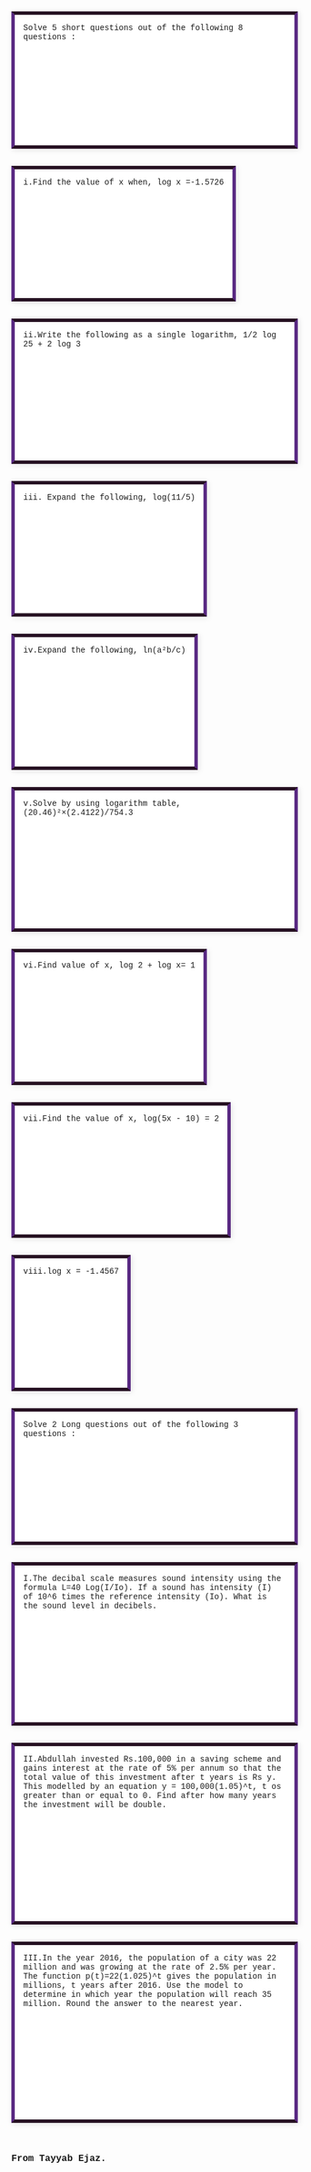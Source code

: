 
<!DOCTYPE html>
<html lang="en">
<head>
  <meta charset="UTF-8" />
  <meta name="viewport" content="width=device-width, initial-scale=1.0"/>
  <title>Test For Pre-9th</title>
  <style>
    body {
      display: flex;
      flex-wrap: wrap;
      gap: 10px;
      padding: 20px;
      font-family: Courier New;
    }

    body > * {
      width: 600px;
      height: 150px;
      border: 2px solid #333;
      display: flex;
      justify-content: left;
      align-items: center;
      text-align: center;
      background-color: #f0f0f0;
      box-sizing: border-box;
      padding: 10px;
      margin: 10px;
    }
         .section {
            background: #fff;
            padding: 15px;
            margin-bottom: 20px;
            border-left: 6px solid #5a2a83;
            border-right: 6px solid #5a2a83;
            border-top: 6px solid #271223;
            border-bottom:6px solid #271223;
            box-shadow: 2px 2px 10px rgba(0,0,0,0.1);
        }
  </style>
</head>
<body> 
  <div class="section"
  <h1>Solve 5 short questions out of the following 8 questions :</h1>
  </div>
  <div class="section"
  <p>i.Find the value of x when, log x =-1.5726</p>
  </div>
  <div class="section"
  <p>ii.Write the following as a single logarithm, 1/2 log 25 + 2 log 3</p>
  </div>
  <div class="section"
  <p>iii. Expand the following, log(11/5)</p>
  </div>
  <div class="section"
  <p>iv.Expand the following, ln(a²b/c)</p>
  </div>
  <div class="section"
  <p>v.Solve by using logarithm table, (20.46)²×(2.4122)/754.3</p>
  </div>
  <div class="section"
  <p>vi.Find value of x, log 2 + log x= 1</p>
  </div>
  <div class="section"
  <p>vii.Find the value of x, log(5x - 10) = 2</p>
  </div>
  <div class="section"
  <p>viii.log x = -1.4567</p>
  </div>
  <div class="section"
  <h1>Solve 2  Long questions out of the following 3 questions :</h1>
  </div>
  <div class="section"
  <p>I.The decibal scale measures sound intensity using the formula L=40 Log(I/Io). If a sound has intensity (I) of 10^6 times the reference intensity (Io). What is the sound level in decibels.</p>
  </div>
  <div class="section"
  <p>II.Abdullah invested Rs.100,000 in a saving scheme and gains interest at the rate of 5% per annum so that the total value of this investment after t years is Rs y. This modelled by an equation y = 100,000(1.05)^t, t os greater than or equal to 0. Find after how many years the investment will be double.</p>
  </div>
  <div class="section"
  <p>III.In the year 2016, the population of a city was 22 million and was growing at the rate of 2.5% per year. The function p(t)=22(1.025)^t gives the population in millions, t years after 2016. Use the model to determine in which year the population will reach 35 million. Round the answer to the nearest year.</p>
  </div>
  <h3>From Tayyab Ejaz.</h3>
</body>
</html>
